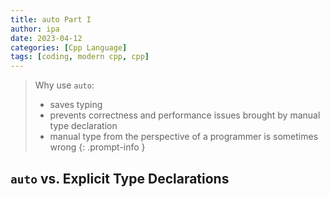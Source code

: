 ```yaml
---
title: auto Part I
author: ipa
date: 2023-04-12
categories: [Cpp Language]
tags: [coding, modern cpp, cpp]
---
```


> Why use `auto`:
> - saves typing
> - prevents correctness and performance issues brought by manual type declaration
> - manual type from the perspective of a programmer is sometimes wrong 
{: .prompt-info }

## `auto` vs. Explicit Type Declarations

